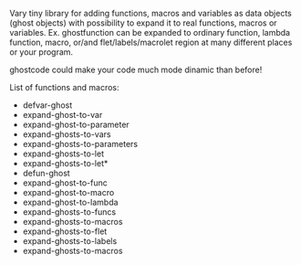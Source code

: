 Vary tiny library for adding functions, macros and variables as data objects (ghost objects) with possibility to expand it to real
functions, macros or variables. Ex. ghostfunction can be expanded to ordinary function, lambda function, macro, or/and
flet/labels/macrolet region at many different places or your program.

ghostcode could make your code much mode dinamic than before!
 

List of functions and macros:

* defvar-ghost
* expand-ghost-to-var
* expand-ghost-to-parameter
* expand-ghosts-to-vars
* expand-ghosts-to-parameters
* expand-ghosts-to-let
* expand-ghosts-to-let*
* defun-ghost
* expand-ghost-to-func
* expand-ghost-to-macro
* expand-ghost-to-lambda
* expand-ghosts-to-funcs
* expand-ghosts-to-macros
* expand-ghosts-to-flet
* expand-ghosts-to-labels
* expand-ghosts-to-macros
